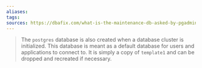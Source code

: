 ```yaml
---
aliases: 
tags: 
sources: https://dbafix.com/what-is-the-maintenance-db-asked-by-pgadmin/
---
```

> The `postgres` database is also created when a database cluster is initialized. This database is meant as a default database for users  and applications to connect to. It is simply a copy of `template1` and can be dropped and recreated if necessary.

